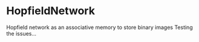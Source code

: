 # HopfieldNetwork
Hopfield network as an associative memory to store binary images
Testing the issues...

